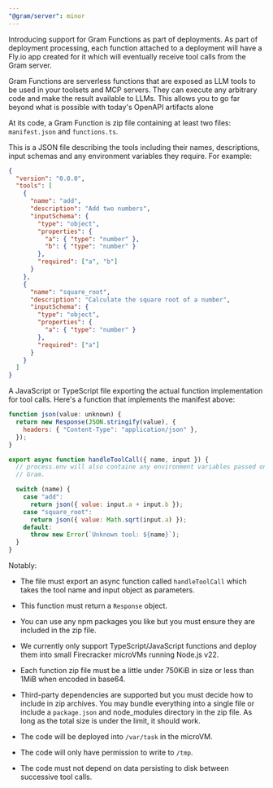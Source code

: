 ```yaml
---
"@gram/server": minor
---
```


Introducing support for Gram Functions as part of deployments. As part of
deployment processing, each function attached to a deployment will have a Fly.io
app created for it which will eventually receive tool calls from the Gram
server.

Gram Functions are serverless functions that are exposed as LLM tools to be used
in your toolsets and MCP servers. They can execute any arbitrary code and make
the result available to LLMs. This allows you to go far beyond what is possible
with today's OpenAPI artifacts alone

At its code, a Gram Function is zip file containing at least two files:
`manifest.json` and `functions.ts`.

This is a JSON file describing the tools including their names, descriptions,
input schemas and any environment variables they require. For example:

```json
{
  "version": "0.0.0",
  "tools": [
    {
      "name": "add",
      "description": "Add two numbers",
      "inputSchema": {
        "type": "object",
        "properties": {
          "a": { "type": "number" },
          "b": { "type": "number" }
        },
        "required": ["a", "b"]
      }
    },
    {
      "name": "square_root",
      "description": "Calculate the square root of a number",
      "inputSchema": {
        "type": "object",
        "properties": {
          "a": { "type": "number" }
        },
        "required": ["a"]
      }
    }
  ]
}
```

A JavaScript or TypeScript file exporting the actual function implementation for
tool calls. Here's a function that implements the manifest above:

```javascript
function json(value: unknown) {
  return new Response(JSON.stringify(value), {
    headers: { "Content-Type": "application/json" },
  });
}

export async function handleToolCall({ name, input }) {
  // process.env will also containe any environment variables passed on from
  // Gram.

  switch (name) {
    case "add":
      return json({ value: input.a + input.b });
    case "square_root":
      return json({ value: Math.sqrt(input.a) });
    default:
      throw new Error(`Unknown tool: ${name}`);
  }
}
```

Notably:

- The file must export an async function called `handleToolCall` which takes
  the tool name and input object as parameters.
- This function must return a `Response` object.
- You can use any npm packages you like but you must ensure they are included in
  the zip file.

- We currently only support TypeScript/JavaScript functions and deploy them into
  small Firecracker microVMs running Node.js v22.
- Each function zip file must be a little under 750KiB in size or less than 1MiB
  when encoded in base64.
- Third-party dependencies are supported but you must decide how to include in
  zip archives. You may bundle everything into a single file or include a
  `package.json` and node_modules directory in the zip file. As long as the total
  size is under the limit, it should work.
- The code will be deployed into `/var/task` in the microVM.
- The code will only have permission to write to `/tmp`.
- The code must not depend on data persisting to disk between successive tool
  calls.
